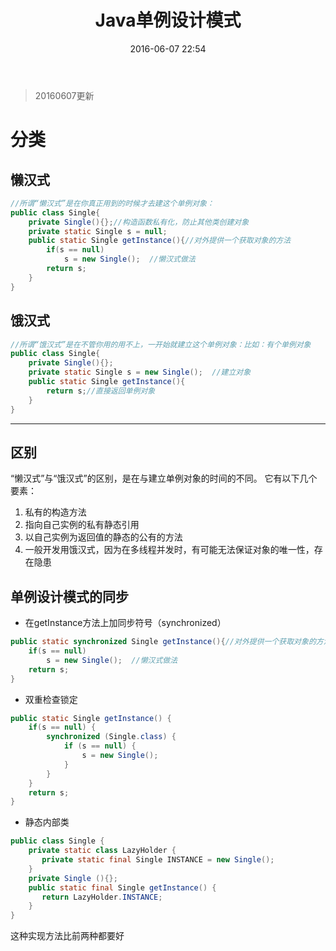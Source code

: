 ﻿---
title: Java单例设计模式
date: 2016-06-07 22:54
tags: 
- Java 
- 设计模式
description: Java单例设计模式
categories: 语言基础
---

> 20160607更新

# 分类
## 懒汉式
```java
//所谓“懒汉式”是在你真正用到的时候才去建这个单例对象：
public class Single{ 
    private Single(){};//构造函数私有化，防止其他类创建对象
    private static Single s = null; 
    public static Single getInstance(){//对外提供一个获取对象的方法
    	if(s == null)
    	    s = new Single();  //懒汉式做法 
    	return s;
    }
}
```
## 饿汉式


```java
//所谓“饿汉式”是在不管你用的用不上，一开始就建立这个单例对象：比如：有个单例对象
public class Single{ 
    private Single(){};
    private static Single s = new Single();  //建立对象
    public static Single getInstance(){
        return s;//直接返回单例对象    
    }
}
```
<!--more-->
----
## 区别
“懒汉式”与“饿汉式”的区别，是在与建立单例对象的时间的不同。
它有以下几个要素：
 1. 私有的构造方法
 2. 指向自己实例的私有静态引用
 3. 以自己实例为返回值的静态的公有的方法
 4. 一般开发用饿汉式，因为在多线程并发时，有可能无法保证对象的唯一性，存在隐患

## 单例设计模式的同步

* 在getInstance方法上加同步符号（synchronized）

```java
public static synchronized Single getInstance(){//对外提供一个获取对象的方法
 	if(s == null)
 	    s = new Single();  //懒汉式做法 
 	return s;
}
```

* 双重检查锁定

```java
public static Single getInstance() {
    if(s == null) {  
        synchronized (Single.class) {  
           	if (s == null) {  
              	s = new Single(); 
           	}  
        }  
    }  
    return s; 
}
```

* 静态内部类

```java
public class Single {  
    private static class LazyHolder {  
       private static final Single INSTANCE = new Single();  
    }  
    private Single (){};
    public static final Single getInstance() {  
       return LazyHolder.INSTANCE;  
    }  
}  
```
这种实现方法比前两种都要好